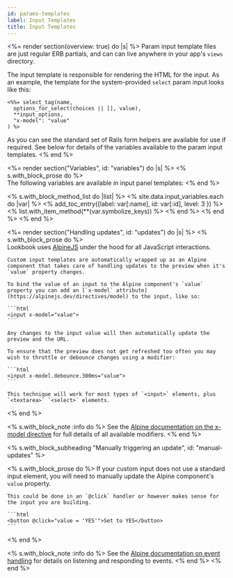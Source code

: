 ```yaml
---
id: params-templates
label: Input Templates
title: Input Templates
---
```


<%= render section(overview: true) do |s| %>
  Param input template files are just regular ERB partials, and can can live anywhere in your app's `views` directory.

  The input template is responsible for rendering the HTML for the input. As an example, the template for the system-provided `select` param input looks like this:

  ```erb
  <%%= select_tag(name,
    options_for_select(choices || [], value),
    **input_options,
    "x-model": "value"
  ) %>
  ```

  As you can see the standard set of Rails form helpers are available for use if required.
  See below for details of the variables available to the param input templates.
<% end %>

<%= render section("Variables", id: "variables") do |s| %>
  <% s.with_block_prose do %>    
    The following variables are available in input panel templates:
  <% end %>

  <% s.with_block_method_list do |list| %>
    <% site.data.input_variables.each do |var| %>
      <% add_toc_entry({label: var[:name], id: var[:id], level: 3 }) %>
      <% list.with_item_method(**(var.symbolize_keys)) %>
    <% end %>
  <% end %>
<% end %>

<%= render section("Handling updates", id: "updates") do |s| %>
  <% s.with_block_prose do %>    
    Lookbook uses [AlpineJS](https://alpinejs.dev) under the hood for all JavaScript interactions.

    Custom input templates are automatically wrapped up as an Alpine component that takes care of handling updates to the preview when it's `value` property changes.

    To bind the value of an input to the Alpine component's `value` property you can add an [`x-model` attribute](https://alpinejs.dev/directives/model) to the input, like so:

    ```html
    <input x-model="value">
    ```

    Any changes to the input value will then automatically update the preview and the URL.

    To ensure that the preview does not get refreshed too often you may wish to throttle or debounce changes using a modifier:

    ```html
    <input x-model.debounce.300ms="value">
    ```

    This technique will work for most types of `<input>` elements, plus `<textarea>` `<select>` elements.
  <% end %>

  <% s.with_block_note :info do %>
    See the [Alpine documentation on the x-model directive](https://alpinejs.dev/directives/model) for full details of all available modifiers.
  <% end %>

  <% s.with_block_subheading "Manually triggering an update", id: "manual-updates" %>

  <% s.with_block_prose do %>
    If your custom input does not use a standard input element, you will need to manually update the Alpine component's `value` property.

    This could be done in an `@click` handler or however makes sense for the input you are building.

    ```html
    <button @click="value = 'YES'">Set to YES</button>
    ```
  <% end %>

  <% s.with_block_note :info do %>
    See the [Alpine documentation on event handling](https://alpinejs.dev/directives/on) for details on listening and responding to events.
  <% end %>
<% end %>